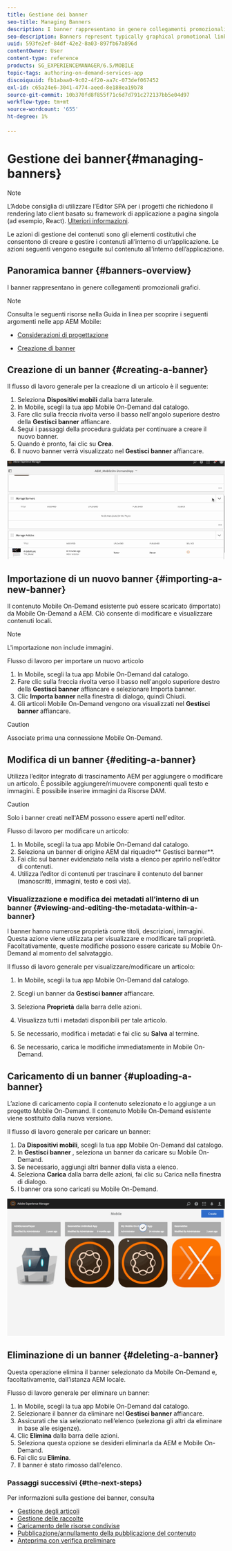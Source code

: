```yaml
---
title: Gestione dei banner
seo-title: Managing Banners
description: I banner rappresentano in genere collegamenti promozionali grafici. Per ulteriori informazioni, segui questa pagina.
seo-description: Banners represent typically graphical promotional links. Follow this page to learn more.
uuid: 593fe2ef-84df-42e2-8a03-897fb67a896d
contentOwner: User
content-type: reference
products: SG_EXPERIENCEMANAGER/6.5/MOBILE
topic-tags: authoring-on-demand-services-app
discoiquuid: fb1abaa0-9c02-4f20-aa7c-073def067452
exl-id: c65a24e6-3041-4774-aeed-8e188ea19b78
source-git-commit: 10b370fd8f855f71c6d7d791c272137bb5e04d97
workflow-type: tm+mt
source-wordcount: '655'
ht-degree: 1%

---
```


# Gestione dei banner{#managing-banners}

>[!NOTE]
>
>L’Adobe consiglia di utilizzare l’Editor SPA per i progetti che richiedono il rendering lato client basato su framework di applicazione a pagina singola (ad esempio, React). [Ulteriori informazioni](/help/sites-developing/spa-overview.md).

Le azioni di gestione dei contenuti sono gli elementi costitutivi che consentono di creare e gestire i contenuti all’interno di un’applicazione. Le azioni seguenti vengono eseguite sul contenuto all’interno dell’applicazione.

## Panoramica banner {#banners-overview}

I banner rappresentano in genere collegamenti promozionali grafici.

>[!NOTE]
>
>Consulta le seguenti risorse nella Guida in linea per scoprire i seguenti argomenti nelle app AEM Mobile:
>
>* [Considerazioni di progettazione](https://helpx.adobe.com/digital-publishing-solution/help/design-app.html)
>
>* [Creazione di banner](https://helpx.adobe.com/digital-publishing-solution/help/creating-banners.html)
>

## Creazione di un banner {#creating-a-banner}

Il flusso di lavoro generale per la creazione di un articolo è il seguente:

1. Seleziona **Dispositivi mobili** dalla barra laterale.
1. In Mobile, scegli la tua app Mobile On-Demand dal catalogo.
1. Fare clic sulla freccia rivolta verso il basso nell&#39;angolo superiore destro della **Gestisci banner** affiancare.
1. Segui i passaggi della procedura guidata per continuare a creare il nuovo banner.
1. Quando è pronto, fai clic su **Crea**.
1. Il nuovo banner verrà visualizzato nel **Gestisci banner** affiancare.

![chlimage_1-6](assets/chlimage_1-6.gif)

## Importazione di un nuovo banner {#importing-a-new-banner}

Il contenuto Mobile On-Demand esistente può essere scaricato (importato) da Mobile On-Demand a AEM. Ciò consente di modificare e visualizzare contenuti locali.

>[!NOTE]
>
>L&#39;importazione non include immagini.

Flusso di lavoro per importare un nuovo articolo

1. In Mobile, scegli la tua app Mobile On-Demand dal catalogo.
1. Fare clic sulla freccia rivolta verso il basso nell&#39;angolo superiore destro della **Gestisci banner** affiancare e selezionare Importa banner.
1. Clic **Importa banner** nella finestra di dialogo, quindi Chiudi.
1. Gli articoli Mobile On-Demand vengono ora visualizzati nel **Gestisci banner** affiancare.

>[!CAUTION]
>
>Associate prima una connessione Mobile On-Demand.

## Modifica di un banner {#editing-a-banner}

Utilizza l’editor integrato di trascinamento AEM per aggiungere o modificare un articolo. È possibile aggiungere/rimuovere componenti quali testo e immagini. È possibile inserire immagini da Risorse DAM.

>[!CAUTION]
>
>Solo i banner creati nell&#39;AEM possono essere aperti nell&#39;editor.

Flusso di lavoro per modificare un articolo:

1. In Mobile, scegli la tua app Mobile On-Demand dal catalogo.
1. Seleziona un banner di origine AEM dal riquadro** Gestisci banner**.
1. Fai clic sul banner evidenziato nella vista a elenco per aprirlo nell’editor di contenuti.
1. Utilizza l’editor di contenuti per trascinare il contenuto del banner (manoscritti, immagini, testo e così via).

### Visualizzazione e modifica dei metadati all’interno di un banner {#viewing-and-editing-the-metadata-within-a-banner}

I banner hanno numerose proprietà come titoli, descrizioni, immagini. Questa azione viene utilizzata per visualizzare e modificare tali proprietà. Facoltativamente, queste modifiche possono essere caricate su Mobile On-Demand al momento del salvataggio.

Il flusso di lavoro generale per visualizzare/modificare un articolo:

1. In Mobile, scegli la tua app Mobile On-Demand dal catalogo.
1. Scegli un banner da **Gestisci banner** affiancare.

1. Seleziona **Proprietà** dalla barra delle azioni.
1. Visualizza tutti i metadati disponibili per tale articolo.
1. Se necessario, modifica i metadati e fai clic su **Salva** al termine.
1. Se necessario, carica le modifiche immediatamente in Mobile On-Demand.

## Caricamento di un banner {#uploading-a-banner}

L’azione di caricamento copia il contenuto selezionato e lo aggiunge a un progetto Mobile On-Demand. Il contenuto Mobile On-Demand esistente viene sostituito dalla nuova versione.

Il flusso di lavoro generale per caricare un banner:

1. Da **Dispositivi mobili**, scegli la tua app Mobile On-Demand dal catalogo.
1. In **Gestisci banner** , seleziona un banner da caricare su Mobile On-Demand.
1. Se necessario, aggiungi altri banner dalla vista a elenco.
1. Seleziona **Carica** dalla barra delle azioni, fai clic su Carica nella finestra di dialogo.
1. I banner ora sono caricati su Mobile On-Demand.

![chlimage_1-7](assets/chlimage_1-7.gif)

## Eliminazione di un banner {#deleting-a-banner}

Questa operazione elimina il banner selezionato da Mobile On-Demand e, facoltativamente, dall’istanza AEM locale.

Flusso di lavoro generale per eliminare un banner:

1. In Mobile, scegli la tua app Mobile On-Demand dal catalogo.
1. Selezionare il banner da eliminare nel **Gestisci banner** affiancare.
1. Assicurati che sia selezionato nell’elenco (seleziona gli altri da eliminare in base alle esigenze).
1. Clic **Elimina** dalla barra delle azioni.
1. Seleziona questa opzione se desideri eliminarla da AEM e Mobile On-Demand.
1. Fai clic su **Elimina**.
1. Il banner è stato rimosso dall&#39;elenco.

### Passaggi successivi {#the-next-steps}

Per informazioni sulla gestione dei banner, consulta

* [Gestione degli articoli](/help/mobile/mobile-on-demand-managing-articles.md)
* [Gestione delle raccolte](/help/mobile/mobile-on-demand-managing-collections.md)
* [Caricamento delle risorse condivise](/help/mobile/mobile-on-demand-shared-resources.md)
* [Pubblicazione/annullamento della pubblicazione del contenuto](/help/mobile/mobile-on-demand-publishing-unpublishing.md)
* [Anteprima con verifica preliminare](/help/mobile/aem-mobile-manage-ondemand-services.md)

